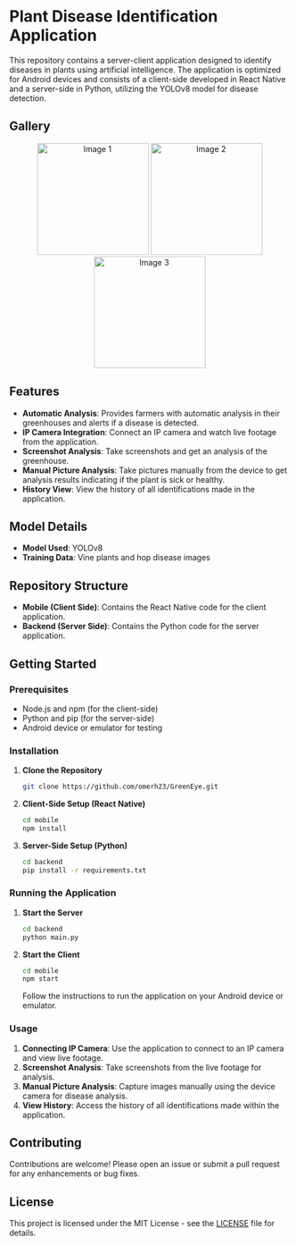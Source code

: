 
# Plant Disease Identification Application

This repository contains a server-client application designed to identify diseases in plants using artificial intelligence. The application is optimized for Android devices and consists of a client-side developed in React Native and a server-side in Python, utilizing the YOLOv8 model for disease detection.

## Gallery

<p align="center">
  <img src="![תמונה של WhatsApp‏ 2024-07-24 בשעה 17 16 10_429eef8d](https://github.com/user-attachments/assets/f1b64d6c-8ab7-4b35-b6d2-b7f266498b0f)
" width="200" alt="Image 1" />
  <img src="https://github.com/user-attachments/assets/7a2207fb-ee94-4fc7-8956-8bf5c4c3e2d0" width="200" alt="Image 2" />
  <img src="https://github.com/user-attachments/assets/d0457f1b-03ea-47fc-a1f6-10aac1e5822b" width="200" alt="Image 3" />
</p>

## Features

- **Automatic Analysis**: Provides farmers with automatic analysis in their greenhouses and alerts if a disease is detected.
- **IP Camera Integration**: Connect an IP camera and watch live footage from the application.
- **Screenshot Analysis**: Take screenshots and get an analysis of the greenhouse.
- **Manual Picture Analysis**: Take pictures manually from the device to get analysis results indicating if the plant is sick or healthy.
- **History View**: View the history of all identifications made in the application.

## Model Details

- **Model Used**: YOLOv8
- **Training Data**: Vine plants and hop disease images

## Repository Structure

- **Mobile (Client Side)**: Contains the React Native code for the client application.
- **Backend (Server Side)**: Contains the Python code for the server application.

## Getting Started

### Prerequisites

- Node.js and npm (for the client-side)
- Python and pip (for the server-side)
- Android device or emulator for testing

### Installation

1. **Clone the Repository**

   ```sh
   git clone https://github.com/omerh23/GreenEye.git
   ```

2. **Client-Side Setup (React Native)**

   ```sh
   cd mobile
   npm install
   ```

3. **Server-Side Setup (Python)**

   ```sh
   cd backend
   pip install -r requirements.txt
   ```

### Running the Application

1. **Start the Server**

   ```sh
   cd backend
   python main.py
   ```

2. **Start the Client**

   ```sh
   cd mobile
   npm start
   ```

   Follow the instructions to run the application on your Android device or emulator.

### Usage

1. **Connecting IP Camera**: Use the application to connect to an IP camera and view live footage.
2. **Screenshot Analysis**: Take screenshots from the live footage for analysis.
3. **Manual Picture Analysis**: Capture images manually using the device camera for disease analysis.
4. **View History**: Access the history of all identifications made within the application.

## Contributing

Contributions are welcome! Please open an issue or submit a pull request for any enhancements or bug fixes.

## License

This project is licensed under the MIT License - see the [LICENSE](LICENSE) file for details.




